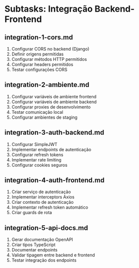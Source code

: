 # Subtasks: Integração Backend-Frontend

## integration-1-cors.md
1. Configurar CORS no backend (Django)
2. Definir origens permitidas
3. Configurar métodos HTTP permitidos
4. Configurar headers permitidos
5. Testar configurações CORS

## integration-2-ambiente.md
1. Configurar variáveis de ambiente frontend
2. Configurar variáveis de ambiente backend
3. Configurar proxies de desenvolvimento
4. Testar comunicação local
5. Configurar ambientes de staging

## integration-3-auth-backend.md
1. Configurar SimpleJWT
2. Implementar endpoints de autenticação
3. Configurar refresh tokens
4. Implementar rate limiting
5. Configurar cookies seguros

## integration-4-auth-frontend.md
1. Criar serviço de autenticação
2. Implementar interceptors Axios
3. Criar contexto de autenticação
4. Implementar refresh token automático
5. Criar guards de rota

## integration-5-api-docs.md
1. Gerar documentação OpenAPI
2. Criar tipos TypeScript
3. Documentar endpoints
4. Validar tipagem entre backend e frontend
5. Testar integração dos endpoints
